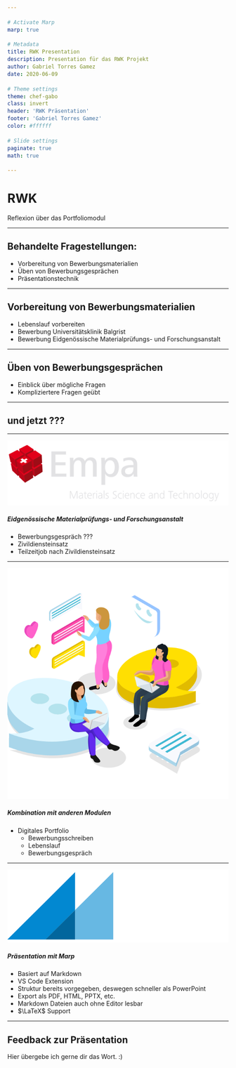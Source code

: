 ```yaml
---

# Activate Marp
marp: true

# Metadata
title: RWK Presentation
description: Presentation für das RWK Projekt
author: Gabriel Torres Gamez
date: 2020-06-09

# Theme settings
theme: chef-gabo
class: invert
header: 'RWK Präsentation'
footer: 'Gabriel Torres Gamez'
color: #ffffff

# Slide settings
paginate: true
math: true

---
```


# RWK
Reflexion über das Portfoliomodul

---

## Behandelte Fragestellungen: 
- Vorbereitung von Bewerbungsmaterialien
- Üben von Bewerbungsgesprächen
- Präsentationstechnik

---

## Vorbereitung von Bewerbungsmaterialien
- Lebenslauf vorbereiten
- Bewerbung Universitätsklinik Balgrist
- Bewerbung Eidgenössische Materialprüfungs- und Forschungsanstalt

---

## Üben von Bewerbungsgesprächen
- Einblick über mögliche Fragen
- Kompliziertere Fragen geübt

---

## <!-- fit --> und jetzt ???

---

![bg right height:1.3in](img/empa.png)
##### Eidgenössische Materialprüfungs- und Forschungsanstalt
- Bewerbungsgespräch ???
- Zivildiensteinsatz
- Teilzeitjob nach Zivildiensteinsatz

--- 

![bg right height:3.5in](img/dko.png)
##### Kombination mit anderen Modulen
- Digitales Portfolio
    - Bewerbungsschreiben
    - Lebenslauf
    - Bewerbungsgespräch


---

![bg right height:1.3in](img/marp.png)
##### Präsentation mit Marp
- Basiert auf Markdown
- VS Code Extension
- Struktur bereits vorgegeben, deswegen schneller als PowerPoint
- Export als PDF, HTML, PPTX, etc.
- Markdown Dateien auch ohne Editor lesbar
- $\LaTeX$ Support

---

## Feedback zur Präsentation
Hier übergebe ich gerne dir das Wort. :)